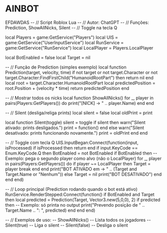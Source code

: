 # AINBOT
EFDAWDAS
-- // Script Roblox Lua
-- // Autor: ChatGPT
-- // Funções: Prediction, ShowAllNicks, Silent
-- // Toggle na tecla Q

local Players = game:GetService("Players")
local UIS = game:GetService("UserInputService")
local RunService = game:GetService("RunService")
local LocalPlayer = Players.LocalPlayer

local BotEnabled = false
local Target = nil

-- // Função de Prediction (simples exemplo)
local function Prediction(target, velocity, time)
    if not target or not target.Character or not target.Character:FindFirstChild("HumanoidRootPart") then
        return nil
    end
    local root = target.Character.HumanoidRootPart
    local predictedPosition = root.Position + (velocity * time)
    return predictedPosition
end

-- // Mostrar todos os nicks
local function ShowAllNicks()
    for _, player in pairs(Players:GetPlayers()) do
        print("[NICK] -> " .. player.Name)
    end
end

-- // Silent (desliga/religa prints)
local silent = false
local oldPrint = print

local function Silent(toggle)
    silent = toggle
    if silent then
        warn("Silent ativado: prints desligados.")
        print = function() end
    else
        warn("Silent desativado: prints funcionando novamente.")
        print = oldPrint
    end
end

-- // Toggle com tecla Q
UIS.InputBegan:Connect(function(input, isProcessed)
    if isProcessed then return end
    if input.KeyCode == Enum.KeyCode.Q then
        BotEnabled = not BotEnabled
        if BotEnabled then
            -- Exemplo: pega o segundo player como alvo (não o LocalPlayer)
            for _, player in pairs(Players:GetPlayers()) do
                if player ~= LocalPlayer then
                    Target = player
                    break
                end
            end
            print("BOT ATIVADO em -> " .. (Target and Target.Name or "Nenhum"))
        else
            Target = nil
            print("BOT DESATIVADO")
        end
    end
end)

-- // Loop principal (Prediction rodando quando o bot está ativo)
RunService.RenderStepped:Connect(function()
    if BotEnabled and Target then
        local predicted = Prediction(Target, Vector3.new(5,0,0), 2)
        if predicted then
            -- Exemplo: só printa no output
            print("Prevendo posição de " .. Target.Name .. ": ", predicted)
        end
    end
end)

-- // Exemplos de uso:
-- ShowAllNicks()    -- Lista todos os jogadores
-- Silent(true)      -- Liga o silent
-- Silent(false)     -- Desliga o silent
